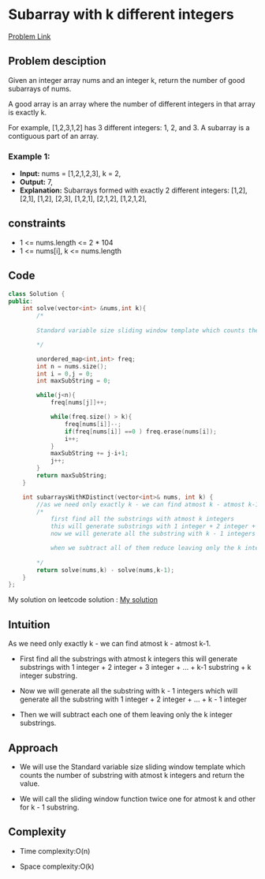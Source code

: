 # Subarray with k different integers
[Problem Link](https://leetcode.com/problems/subarrays-with-k-different-integers/description/)

## Problem desciption 
Given an integer array nums and an integer k, return the number of good subarrays of nums.

A good array is an array where the number of different integers in that array is exactly k.

For example, [1,2,3,1,2] has 3 different integers: 1, 2, and 3.
A subarray is a contiguous part of an array.

### Example 1:

* **Input:** nums = [1,2,1,2,3], k = 2,<br>
* **Output:** 7,<br>
* **Explanation:** Subarrays formed with exactly 2 different integers: [1,2], [2,1], [1,2], [2,3], [1,2,1], [2,1,2], [1,2,1,2],<br>


## constraints
* 1 <= nums.length <= 2 * 104
* 1 <= nums[i], k <= nums.length

## Code
```cpp
class Solution {
public:
    int solve(vector<int> &nums,int k){
        /*
        
        Standard variable size sliding window template which counts the number of substring with atmost k integers and return the value.

        */

        unordered_map<int,int> freq;
        int n = nums.size();
        int i = 0,j = 0;
        int maxSubString = 0;

        while(j<n){
            freq[nums[j]]++;

            while(freq.size() > k){
                freq[nums[i]]--;
                if(freq[nums[i]] ==0 ) freq.erase(nums[i]);
                i++;
            }
            maxSubString += j-i+1;
            j++;
        }
        return maxSubString;
    }

    int subarraysWithKDistinct(vector<int>& nums, int k) {
        //as we need only exactly k - we can find atmost k - atmost k-1.
        /*
            first find all the substrings with atmost k integers 
            this will generate substrings with 1 integer + 2 integer + 3 integer + ... + k-1 substring + k integer substring
            now we will generate all the substring with k - 1 integers which will generate all the substring with 1 integer + 2 integer + ... + k - 1 integer 

            when we subtract all of them reduce leaving only the k integer substring. 
        
        */
        return solve(nums,k) - solve(nums,k-1);
    }
};
```

My solution on leetcode solution :
[My solution](https://leetcode.com/problems/subarrays-with-k-different-integers/solutions/5855090/easy-variable-size-sliding-window-approach-c-beginner-friendly/)

## Intuition
As we need only exactly k - we can find atmost k - atmost k-1.

* First find all the substrings with atmost k integers
this will generate substrings with 1 integer + 2 integer + 3 integer + ... + k-1 substring + k integer substring.

* Now we will generate all the substring with k - 1 integers which will generate all the substring with 1 integer + 2 integer + ... + k - 1 integer

* Then we will subtract each one of them leaving only the k integer substrings.

## Approach
* We will use the Standard variable size sliding window template which counts the number of substring with atmost k integers and return the value.

* We will call the sliding window function twice one for atmost k and other for k - 1 substring.

## Complexity
- Time complexity:O(n)


- Space complexity:O(k)
